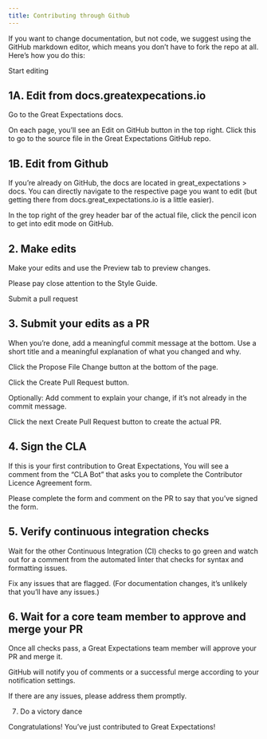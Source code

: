 ```yaml
---
title: Contributing through Github
---
```


If you want to change documentation, but not code, we suggest using the GitHub markdown editor, which means you don’t have to fork the repo at all. Here’s how you do this:

Start editing
## 1A. Edit from docs.greatexpecations.io

Go to the Great Expectations docs.

On each page, you’ll see an Edit on GitHub button in the top right. Click this to go to the source file in the Great Expectations GitHub repo.

## 1B. Edit from Github

If you’re already on GitHub, the docs are located in great_expectations > docs. You can directly navigate to the respective page you want to edit (but getting there from docs.great_expectations.io is a little easier).

In the top right of the grey header bar of the actual file, click the pencil icon to get into edit mode on GitHub.

## 2. Make edits

Make your edits and use the Preview tab to preview changes.

Please pay close attention to the Style Guide.

Submit a pull request
## 3. Submit your edits as a PR

When you’re done, add a meaningful commit message at the bottom. Use a short title and a meaningful explanation of what you changed and why.

Click the Propose File Change button at the bottom of the page.

Click the Create Pull Request button.

Optionally: Add comment to explain your change, if it’s not already in the commit message.

Click the next Create Pull Request button to create the actual PR.

## 4. Sign the CLA

If this is your first contribution to Great Expectations, You will see a comment from the “CLA Bot” that asks you to complete the Contributor Licence Agreement form.

Please complete the form and comment on the PR to say that you’ve signed the form.

## 5. Verify continuous integration checks

Wait for the other Continuous Integration (CI) checks to go green and watch out for a comment from the automated linter that checks for syntax and formatting issues.

Fix any issues that are flagged. (For documentation changes, it’s unlikely that you’ll have any issues.)

## 6. Wait for a core team member to approve and merge your PR

Once all checks pass, a Great Expectations team member will approve your PR and merge it.

GitHub will notify you of comments or a successful merge according to your notification settings.

If there are any issues, please address them promptly.

7. Do a victory dance

Congratulations! You’ve just contributed to Great Expectations!


